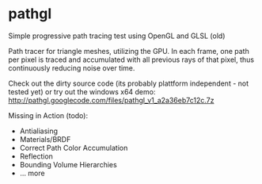 pathgl
======

Simple progressive path tracing test using OpenGL and GLSL (old)

Path tracer for triangle meshes, utilizing the GPU. In each frame, one path per pixel is traced and accumulated with all previous rays of that pixel, thus continuously reducing noise over time.

Check out the dirty source code (its probably plattform independent - not tested yet) or try out the windows x64 demo: http://pathgl.googlecode.com/files/pathgl_v1_a2a36eb7c12c.7z

Missing in Action (todo):

* Antialiasing
* Materials/BRDF
* Correct Path Color Accumulation
* Reflection
* Bounding Volume Hierarchies
* ... more

